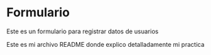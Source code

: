 # Formulario
Este es un formulario para registrar datos de usuarios 

Este es mi archivo README donde explico detalladamente mi practica 
